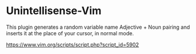 # Unintellisense-Vim

This plugin generates a random variable name Adjective + Noun pairing and inserts it at the place of your cursor, in normal mode.


https://www.vim.org/scripts/script.php?script_id=5902

